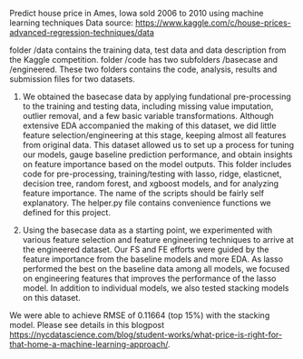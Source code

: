 Predict house price in Ames, Iowa sold 2006 to 2010 using machine learning techniques
Data source: https://www.kaggle.com/c/house-prices-advanced-regression-techniques/data

folder /data contains the training data, test data and data description from the Kaggle competition. 
folder /code has two subfolders /basecase and /engineered. These two folders contains the code, analysis, results and submission files for two datasets. 
1) We obtained the basecase data by applying fundational pre-processing to the training and testing data, including missing value imputation, outlier removal, and a few basic variable transformations. Although extensive EDA accompanied the making of this dataset, we did little feature selection/engineering at this stage, keeping almost all features from original data. This dataset allowed us to set up a process for tuning our models, gauge baseline prediction performance, and obtain insights on feature importance based on the model outputs. This folder includes code for pre-processing, training/testing with lasso, ridge, elasticnet, decision tree, random forest, and xgboost models, and for analyzing feature importance. The name of the scripts should be fairly self explanatory. The helper.py file contains convenience functions we defined for this project.

2) Using the basecase data as a starting point, we experimented with various feature selection and feature engineering techniques to arrive at the engineered dataset. Our FS and FE efforts were guided by the feature importance from the baseline models and more EDA. As lasso performed the best on the baseline data among all models, we focused on engineering features that improves the performance of the lasso model. In addition to individual models, we also tested stacking models on this dataset. 

We were able to achieve RMSE of 0.11664 (top 15%) with the stacking model. Please see details in this blogpost https://nycdatascience.com/blog/student-works/what-price-is-right-for-that-home-a-machine-learning-approach/. 


